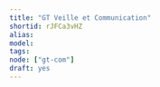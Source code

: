 ```yaml
---
title: "GT Veille et Communication"
shortid: rJFCa3vHZ
alias:
model:
tags:
node: ["gt-com"]
draft: yes
---
```

